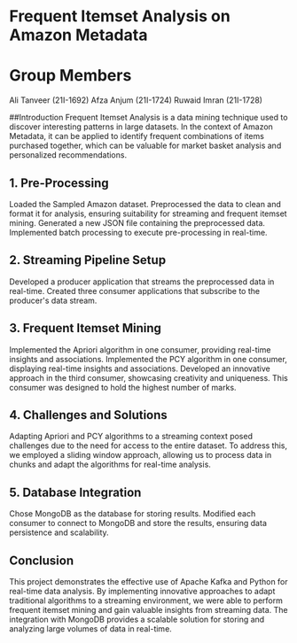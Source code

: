# Frequent Itemset Analysis on Amazon Metadata

# Group Members
Ali Tanveer (21I-1692)
Afza Anjum (21I-1724)
Ruwaid Imran (21I-1728)

##Introduction
Frequent Itemset Analysis is a data mining technique used to discover interesting patterns in large datasets. 
In the context of Amazon Metadata, it can be applied to identify frequent combinations of items purchased together, which can be valuable for market basket analysis and personalized recommendations.

## 1. Pre-Processing
Loaded the Sampled Amazon dataset.
Preprocessed the data to clean and format it for analysis, ensuring suitability for streaming and frequent itemset mining.
Generated a new JSON file containing the preprocessed data.
Implemented batch processing to execute pre-processing in real-time.

## 2. Streaming Pipeline Setup
Developed a producer application that streams the preprocessed data in real-time.
Created three consumer applications that subscribe to the producer's data stream.

## 3. Frequent Itemset Mining
Implemented the Apriori algorithm in one consumer, providing real-time insights and associations.
Implemented the PCY algorithm in one consumer, displaying real-time insights and associations.
Developed an innovative approach in the third consumer, showcasing creativity and uniqueness. This consumer was designed to hold the highest number of marks.

## 4. Challenges and Solutions
Adapting Apriori and PCY algorithms to a streaming context posed challenges due to the need for access to the entire dataset. 
To address this, we employed a sliding window approach, allowing us to process data in chunks and adapt the algorithms for real-time analysis.

## 5. Database Integration
Chose MongoDB as the database for storing results.
Modified each consumer to connect to MongoDB and store the results, ensuring data persistence and scalability.

## Conclusion
This project demonstrates the effective use of Apache Kafka and Python for real-time data analysis. 
By implementing innovative approaches to adapt traditional algorithms to a streaming environment, we were able to perform frequent itemset mining and gain valuable insights from streaming data.
The integration with MongoDB provides a scalable solution for storing and analyzing large volumes of data in real-time.
